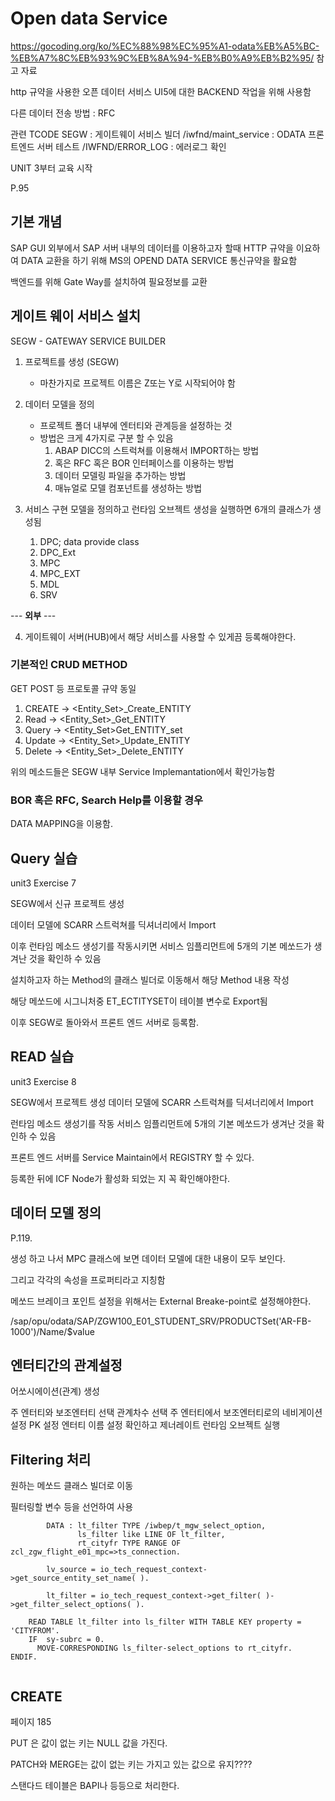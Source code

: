 # Open data Service

https://gocoding.org/ko/%EC%88%98%EC%95%A1-odata%EB%A5%BC-%EB%A7%8C%EB%93%9C%EB%8A%94-%EB%B0%A9%EB%B2%95/
참고 자료

http 규약을 사용한 오픈 데이터 서비스
UI5에 대한 BACKEND 작업을 위해 사용함

다른 데이터 전송 방법 : RFC

관련 TCODE 
SEGW                 : 게이트웨이 서비스 빌더
/iwfnd/maint_service : ODATA 프론트엔드 서버 테스트 
/IWFND/ERROR_LOG     : 에러로그 확인

UNIT 3부터 교육 시작

P.95
## 기본 개념
 SAP GUI 외부에서 SAP 서버 내부의 데이터를 이용하고자 할때 
 HTTP 규약을 이요하여 DATA 교환을 하기 위해 MS의 OPEND DATA SERVICE 통신규약을 활요함

 백엔드를 위해 Gate Way를 설치하여 필요정보를 교환


## 게이트 웨이 서비스 설치

SEGW - GATEWAY SERVICE BUILDER

1. 프로젝트를 생성 (SEGW)
    - 마찬가지로 프로젝트 이름은 Z또는 Y로 시작되어야 함

2. 데이터 모델을 정의
    - 프로젝트 폴더 내부에 엔터티와 관계등을 설정하는 것
    - 방법은 크게 4가지로 구분 할 수 있음 
        1. ABAP DICC의 스트럭쳐를 이용해서 IMPORT하는 방법
        2. 혹은 RFC 혹은 BOR 인터페이스를 이용하는 방법
        3. 데이터 모델링 파일을 추가하는 방법
        4. 매뉴얼로 모델 컴포넌트를 생성하는 방법

3. 서비스 구현
    모델을 정의하고 런타임 오브젝트 생성을 실행하면 6개의 클래스가 생성됨
    1. DPC; data provide class
    2. DPC_Ext
    3. MPC
    4. MPC_EXT
    5. MDL
    6. SRV

--- **외부** ---

4. 게이트웨이 서버(HUB)에서 해당 서비스를 사용할 수 있게끔 등록해야한다.


### 기본적인 CRUD METHOD
GET POST 등 프로토콜 규약 동일

1. CREATE -> <Entity_Set>_Create_ENTITY
2. Read -> <Entity_Set>_Get_ENTITY
3. Query -> <Entity_Set>Get_ENTITY_set
4. Update -> <Entity_Set>_Update_ENTITY
5. Delete ->  <Entity_Set>_Delete_ENTITY

위의 메소드들은 SEGW 내부 Service Implemantation에서 확인가능함

### BOR 혹은 RFC, Search Help를 이용할 경우
DATA MAPPING을 이용함.

## Query 실습
unit3 Exercise 7

SEGW에서 신규 프로젝트 생성

데이터 모델에 SCARR 스트럭쳐를 딕셔너리에서 Import

이후 런타임 메소드 생성기를 작동시키면
서비스 임플리먼트에 5개의 기본 메쏘드가 생겨난 것을 확인하 수 있음

설치하고자 하는 Method의 클래스 빌더로 이동해서 해당 Method 내용 작성

해당 메쏘드에 시그니처중 ET_ECTITYSET이 테이블 변수로 Export됨

이후 SEGW로 돌아와서 프론트 엔드 서버로 등록함.

## READ 실습

unit3 Exercise 8

SEGW에서 프로젝트 생성
데이터 모델에 SCARR 스트럭쳐를 딕셔너리에서 Import

런타임 메소드 생성기를 작동
서비스 임플리먼트에 5개의 기본 메쏘드가 생겨난 것을 확인하 수 있음

 프론트 엔드 서버를 Service Maintain에서 REGISTRY 할 수 있다.

 등록한 뒤에 ICF Node가 활성화 되었는 지 꼭 확인해야한다.



## 데이터 모델 정의
P.119.


생성 하고 나서 MPC  클래스에 보면 데이터 모델에 대한 내용이 모두 보인다.

그리고 각각의 속성을 프로퍼티라고 지칭함

메쏘드 브레이크 포인트 설정을 위해서는 External Breake-point로 설정해야한다.


/sap/opu/odata/SAP/ZGW100_E01_STUDENT_SRV/PRODUCTSet('AR-FB-1000')/Name/$value

## 엔터티간의 관계설정

어쏘시에이션(관계) 생성

주 엔터티와 보조엔터티 선택
관계차수 선택
주 엔터티에서 보조엔터티로의 네비게이션 설정
PK 설정
엔터티 이름 설정 확인하고 
제너레이트 런타임 오브젝트 실행


## Filtering 처리

원하는 메쏘드 클래스 빌더로 이동

필터링할 변수 등을 선언하여 사용
```abap
        DATA : lt_filter TYPE /iwbep/t_mgw_select_option,
               ls_filter like LINE OF lt_filter,
               rt_cityfr TYPE RANGE OF zcl_zgw_flight_e01_mpc=>ts_connection.

        lv_source = io_tech_request_context->get_source_entity_set_name( ).

        lt_filter = io_tech_request_context->get_filter( )->get_filter_select_options( ).

    READ TABLE lt_filter into ls_filter WITH TABLE KEY property = 'CITYFROM'.
    IF  sy-subrc = 0.
      MOVE-CORRESPONDING ls_filter-select_options to rt_cityfr.
ENDIF.


```

## CREATE

페이지 185

PUT 은 값이 없는 키는 NULL 값을 가진다.

PATCH와 MERGE는 값이 없는 키는 가지고 있는 값으로 유지????


스탠다드 테이블은 BAPI나 등등으로 처리한다.